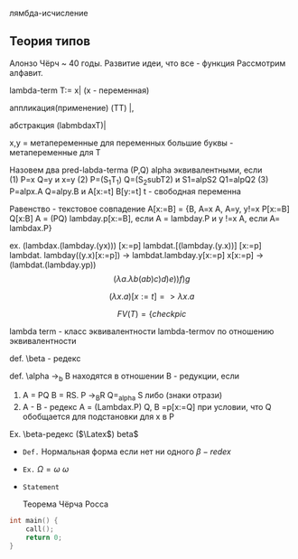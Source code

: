 лямбда-исчисление



## Теория типов

Алонзо Чёрч ~ 40 годы. Развитие идеи, что все - функция
Рассмотрим алфавит. 

lambda-term T:= x| (x - переменная)

аппликация(применение)
                     (TT)     |,

 абстракция 
           (labmbdaxT)|

x,y = метапеременные для переменных
большие буквы - метапеременные для T

Назовем два pred-labda-terma (P,Q) alpha эквивалентными, если  
(1) P=x Q=y и x=y
(2) P=(S<sub>1</sub>T<sub>1</sub>) Q=(S<sub>2</sub>subT2) и S1=alpS2 Q1=alpQ2 
(3) P=alpx.A Q=alpy.B и  A[x:=t] B[y:=t] t - свободная переменна

Равенство - текстовое совпадение
A[x:=B] =
{B,  A=x
 A,  A=y, y!=x
 P[x:=B]  Q[x:B] A = (PQ)
lambday.p[x:=B], если  A = lambday.P и y !=x
A, если A= lambdax.P}

ex.
(lambdax.(lambday.(yx))) [x:=p]
lambdat.[(lambday.(y.x))] [x:=p]
lambdat. lambday((y.x)[x:=p]) -> lambdat.lambday.y[x:=p] x[x:=p] -> (lambdat.(lambday.yp))
$$
(\lambda a.\lambda b(a b)c)d)e))f)g
$$

$$
(\lambda x.a)[x:=t] => \lambda x.a
$$

$$
FV(T) = \left\{check pic\right.
$$

lambda term - класс эквивалентности lambda-termov по отношению эквивалентности

def. \beta - редекс

def. \alpha -><sub>b</sub> B находятся в отношении B - редукции, если

1. A = PQ B = RS. P -><sub>B</sub>R Q=<sub>alpha</sub> S либо (знаки отрази)  
2. A - B - редекс A = (Lambdax.P) Q, B =p[x:=Q] при условии, что Q  обобщается для подстановки для x в P

Ex. \beta-редекс ($\Latex$) beta$



* ``Def.``  Нормальная форма если нет ни одного $\beta -redex$ 

* ``Ex.``  $\Omega = \omega \ \omega$ 

* `Statement` 

  Теорема Чёрча Росса 

``` cpp
int main() {
    call();
    return 0;
}
```

